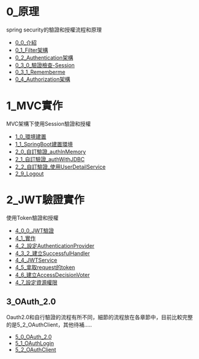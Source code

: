 # 0_原理
spring security的驗證和授權流程和原理
* [0_0_介紹](/0_原理/0_0_介紹.md)
* [0_1_Filter架構](/0_原理/0_1_Filter架構.md)
* [0_2_Authentication架構](/0_原理/0_2_Authentication架構.md)
* [0_3_0_驗證檢查-Session](/0_原理/0_3_0_驗證檢查-Session.md)
* [0_3_1_Rememberme](/0_原理/0_3_1_Rememberme.md)
* [0_4_Authorization架構](/0_原理/0_4_Authorization架構.md)

# 1_MVC實作
MVC架構下使用Session驗證和授權
* [1_0_環境建置](/1_MVC實作/1_0_環境建置.md)
* [1_1_SpringBoot建置環境](/1_MVC實作/1_1_SpringBoot建置環境.md)
* [2_0_自訂驗證_authInMemory](/1_MVC實作/2_0_自訂驗證_authInMemory.md)
* [2_1_自訂驗證_authWithJDBC](/1_MVC實作/2_1_自訂驗證_authWithJDBC.md)
* [2_2_自訂驗證_使用UserDetailService](/1_MVC實作/2_2_自訂驗證_使用UserDetailService.md)
* [2_9_Logout](/1_MVC實作/2_9_Logout.md)

# 2_JWT驗證實作
使用Token驗證和授權
* [4_0_0_JWT驗證](/2_JWT驗證實作/4_0_0_JWT驗證.md)
* [4_1_實作](/2_JWT驗證實作/4_1_實作.md)
* [4_2_設定AuthenticationProvider](/2_JWT驗證實作/4_2_設定AuthenticationProvider.md)
* [4_3_2_建立SuccessfulHandler](/2_JWT驗證實作/4_3_1_建立AuthenticationProcessingFilter.md)
* [4_4_JWTService](/2_JWT驗證實作/4_4_JWTService.md)
* [4_5_拿取request的token](/2_JWT驗證實作/4_5_拿取request的token.md)
* [4_6_建立AccessDecisionVoter](/2_JWT驗證實作/4_6_建立AccessDecisionVoter.md)
* [4_7_設定資源權限](/2_JWT驗證實作/4_7_設定資源權限.md)

## 3_OAuth_2.0
Oauth2.0和自行驗證的流程有所不同，細節的流程放在各章節中，目前比較完整的是5_2_OAuthClient，其他待補.....
* [5_0_OAuth_2.0](/3_OAuth_2.0/5_0_OAuth_2.0.md)
* [5_1_OAuthLogin](/3_OAuth_2.0/5_1_OAuthLogin.md)
* [5_2_OAuthClient](/3_OAuth_2.0/5_2_OAuthClient.md)